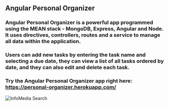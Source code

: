 ## Angular Personal Organizer

### Angular Personal Organizer is a powerful app programmed using the MEAN stack - MongoDB, Express, Angular and Node. It uses directives, controllers, routes and a service to manage all data within the application. 

### Users can add new tasks by entering the task name and selecting a due date, they can view a list of all tasks ordered by date, and they can also edit and delete each task. 

### Try the Angular Personal Organizer app right here: https://personal-organizer.herokuapp.com/

![InfoMedia Search](https://github.com/windsor80/portfolio/blob/master/images/infomedia.jpg?raw=true)
